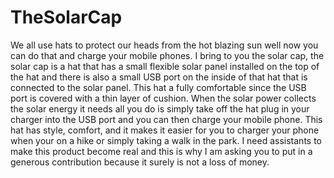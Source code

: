 TheSolarCap
===========

We all use hats to protect our heads from the hot blazing sun well now you can do that and charge your mobile phones. 
I bring to you the solar cap, the solar cap is a hat that has a small flexible solar panel installed on the top of the hat 
and there is also a small USB port on the inside of that hat that is connected to the solar panel. This hat a fully 
comfortable since the USB port is covered with a thin layer of cushion. When the solar power collects the solar energy it 
needs all you do is simply take off the hat plug in your charger into the USB port and you can then charge your mobile 
phone. This hat has style, comfort, and it makes it easier for you to charger your phone when your on a hike or simply 
taking a walk in the park. I need assistants to make this product become real and this is why I am asking you to put in 
a generous contribution because it surely is not a loss of money. 

